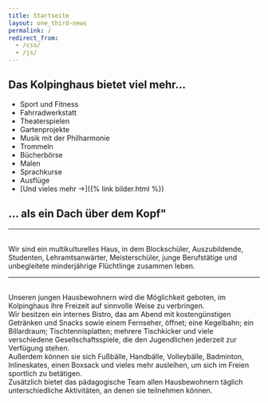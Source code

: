 ```yaml
---
title: Startseite
layout: one_third-news
permalink: /
redirect_from:
  - /css/
  - /js/  
---
```


## Das Kolpinghaus bietet viel mehr...

* Sport und Fitness
* Fahrradwerkstatt
* Theaterspielen
* Gartenprojekte
* Musik mit der Philharmonie
* Trommeln
* Bücherbörse
* Malen
* Sprachkurse
* Ausflüge
* [Und vieles mehr &rarr;]({% link bilder.html %})

## ... als ein Dach über dem Kopf"

---
<br>
Wir sind ein multikulturelles Haus, in dem Blockschüler, Auszubildende, Studenten, Lehramtsanwärter, Meisterschüler, junge Berufstätige und unbegleitete minderjährige Flüchtlinge zusammen leben.

---

<br>
Unseren jungen Hausbewohnern wird die Möglichkeit geboten, im Kolpinghaus ihre Freizeit auf sinnvolle Weise zu verbringen.<br>
Wir besitzen ein internes Bistro, das am Abend mit kostengünstigen Getränken und Snacks sowie einem Fernseher, öffnet; eine Kegelbahn; ein Billardraum; Tischtennisplatten; mehrere Tischkicker und viele verschiedene Gesellschaftsspiele, die den Jugendlichen jederzeit zur Verfügung stehen. <br>
Außerdem können sie sich Fußbälle, Handbälle, Volleybälle, Badminton, Inlineskates, einen Boxsack und vieles mehr ausleihen, um sich im Freien sportlich zu betätigen.<br>
Zusätzlich bietet das pädagogische Team allen Hausbewohnern täglich unterschiedliche Aktivitäten, an denen sie teilnehmen können.<br>
